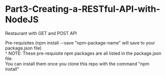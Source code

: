 # Part3-Creating-a-RESTful-API-with-NodeJS
Restaurant with GET and POST API

Pre-requisites (npm install --save "npm-package-name" will save to your package.json file)
</br>
^ NOTE: These pre-requisite npm packages are all listed in the package.json file. 
</br>
You can install them once you clone this repo with the command "npm install"
